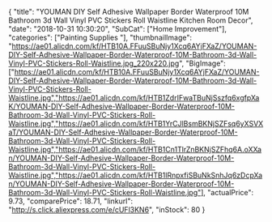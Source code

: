 {
	"title": "YOUMAN DIY Self Adhesive Wallpaper Border Waterproof 10M Bathroom 3d Wall Vinyl PVC Stickers Roll Waistline Kitchen Room Decor",
	"date": "2018-10-31 10:30:20",
	"SubCat": ["Home Improvement"],
	"categories": ["Painting Supplies "],
	"thumbnailImage": "https://ae01.alicdn.com/kf/HTB10A.FFuuSBuNjy1Xcq6AYjFXaZ/YOUMAN-DIY-Self-Adhesive-Wallpaper-Border-Waterproof-10M-Bathroom-3d-Wall-Vinyl-PVC-Stickers-Roll-Waistline.jpg_220x220.jpg",
	"BigImage": ["https://ae01.alicdn.com/kf/HTB10A.FFuuSBuNjy1Xcq6AYjFXaZ/YOUMAN-DIY-Self-Adhesive-Wallpaper-Border-Waterproof-10M-Bathroom-3d-Wall-Vinyl-PVC-Stickers-Roll-Waistline.jpg","https://ae01.alicdn.com/kf/HTB1ZdrIFwaTBuNjSszfq6xgfpXaK/YOUMAN-DIY-Self-Adhesive-Wallpaper-Border-Waterproof-10M-Bathroom-3d-Wall-Vinyl-PVC-Stickers-Roll-Waistline.jpg","https://ae01.alicdn.com/kf/HTB1YrCJlBsmBKNjSZFsq6yXSVXaT/YOUMAN-DIY-Self-Adhesive-Wallpaper-Border-Waterproof-10M-Bathroom-3d-Wall-Vinyl-PVC-Stickers-Roll-Waistline.jpg","https://ae01.alicdn.com/kf/HTB1Cn1TlrZnBKNjSZFhq6A.oXXan/YOUMAN-DIY-Self-Adhesive-Wallpaper-Border-Waterproof-10M-Bathroom-3d-Wall-Vinyl-PVC-Stickers-Roll-Waistline.jpg","https://ae01.alicdn.com/kf/HTB1lRnpxfiSBuNkSnhJq6zDcpXan/YOUMAN-DIY-Self-Adhesive-Wallpaper-Border-Waterproof-10M-Bathroom-3d-Wall-Vinyl-PVC-Stickers-Roll-Waistline.jpg"],
	"actualPrice": 9.73,
	"comparePrice": 18.71,
	"linkurl": "http://s.click.aliexpress.com/e/cUFl3KN6",
	"inStock": 80
}
